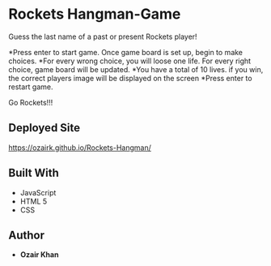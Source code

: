 # Rockets Hangman-Game
Guess the last name of a past or present Rockets player!

*Press enter to start game. Once game board is set up, begin to make choices. 
*For every wrong choice, you will loose one life. For every right choice, game board will be updated. 
*You have a total of 10 lives. if you win, the correct players image will be displayed on the screen
*Press enter to restart game. 

Go Rockets!!!


## Deployed Site

https://ozairk.github.io/Rockets-Hangman/

## Built With

* JavaScript 
* HTML 5
* CSS


## Author

* **Ozair Khan** 


